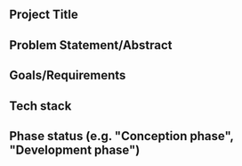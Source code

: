 ## Project Title

## Problem Statement/Abstract

## Goals/Requirements

## Tech stack

## Phase status (e.g. "Conception phase", "Development phase")

